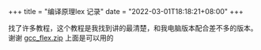 +++
title = "编译原理lex 记录"
date = "2022-03-01T18:18:21+08:00"
+++

找了许多教程，这个教程是我找到讲的最清楚，和我电脑版本配合差不多的版本。谢谢
[gcc_flex.zip](https://everrwsr.github.io/tech/assets/gcc_flex.zip)
上面是可以用的
